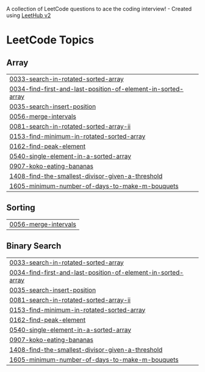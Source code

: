 A collection of LeetCode questions to ace the coding interview! - Created using [LeetHub v2](https://github.com/arunbhardwaj/LeetHub-2.0)
<!---LeetCode Topics Start-->
# LeetCode Topics
## Array
|  |
| ------- |
| [0033-search-in-rotated-sorted-array](https://github.com/dragogalaxy03/DSA_Java/tree/master/0033-search-in-rotated-sorted-array) |
| [0034-find-first-and-last-position-of-element-in-sorted-array](https://github.com/dragogalaxy03/DSA_Java/tree/master/0034-find-first-and-last-position-of-element-in-sorted-array) |
| [0035-search-insert-position](https://github.com/dragogalaxy03/DSA_Java/tree/master/0035-search-insert-position) |
| [0056-merge-intervals](https://github.com/dragogalaxy03/DSA_Java/tree/master/0056-merge-intervals) |
| [0081-search-in-rotated-sorted-array-ii](https://github.com/dragogalaxy03/DSA_Java/tree/master/0081-search-in-rotated-sorted-array-ii) |
| [0153-find-minimum-in-rotated-sorted-array](https://github.com/dragogalaxy03/DSA_Java/tree/master/0153-find-minimum-in-rotated-sorted-array) |
| [0162-find-peak-element](https://github.com/dragogalaxy03/DSA_Java/tree/master/0162-find-peak-element) |
| [0540-single-element-in-a-sorted-array](https://github.com/dragogalaxy03/DSA_Java/tree/master/0540-single-element-in-a-sorted-array) |
| [0907-koko-eating-bananas](https://github.com/dragogalaxy03/DSA_Java/tree/master/0907-koko-eating-bananas) |
| [1408-find-the-smallest-divisor-given-a-threshold](https://github.com/dragogalaxy03/DSA_Java/tree/master/1408-find-the-smallest-divisor-given-a-threshold) |
| [1605-minimum-number-of-days-to-make-m-bouquets](https://github.com/dragogalaxy03/DSA_Java/tree/master/1605-minimum-number-of-days-to-make-m-bouquets) |
## Sorting
|  |
| ------- |
| [0056-merge-intervals](https://github.com/dragogalaxy03/DSA_Java/tree/master/0056-merge-intervals) |
## Binary Search
|  |
| ------- |
| [0033-search-in-rotated-sorted-array](https://github.com/dragogalaxy03/DSA_Java/tree/master/0033-search-in-rotated-sorted-array) |
| [0034-find-first-and-last-position-of-element-in-sorted-array](https://github.com/dragogalaxy03/DSA_Java/tree/master/0034-find-first-and-last-position-of-element-in-sorted-array) |
| [0035-search-insert-position](https://github.com/dragogalaxy03/DSA_Java/tree/master/0035-search-insert-position) |
| [0081-search-in-rotated-sorted-array-ii](https://github.com/dragogalaxy03/DSA_Java/tree/master/0081-search-in-rotated-sorted-array-ii) |
| [0153-find-minimum-in-rotated-sorted-array](https://github.com/dragogalaxy03/DSA_Java/tree/master/0153-find-minimum-in-rotated-sorted-array) |
| [0162-find-peak-element](https://github.com/dragogalaxy03/DSA_Java/tree/master/0162-find-peak-element) |
| [0540-single-element-in-a-sorted-array](https://github.com/dragogalaxy03/DSA_Java/tree/master/0540-single-element-in-a-sorted-array) |
| [0907-koko-eating-bananas](https://github.com/dragogalaxy03/DSA_Java/tree/master/0907-koko-eating-bananas) |
| [1408-find-the-smallest-divisor-given-a-threshold](https://github.com/dragogalaxy03/DSA_Java/tree/master/1408-find-the-smallest-divisor-given-a-threshold) |
| [1605-minimum-number-of-days-to-make-m-bouquets](https://github.com/dragogalaxy03/DSA_Java/tree/master/1605-minimum-number-of-days-to-make-m-bouquets) |
<!---LeetCode Topics End-->